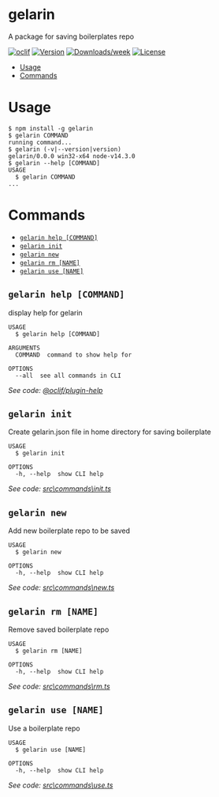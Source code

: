 gelarin
=======

A package for saving boilerplates repo

[![oclif](https://img.shields.io/badge/cli-oclif-brightgreen.svg)](https://oclif.io)
[![Version](https://img.shields.io/npm/v/gelarin.svg)](https://npmjs.org/package/gelarin)
[![Downloads/week](https://img.shields.io/npm/dw/gelarin.svg)](https://npmjs.org/package/gelarin)
[![License](https://img.shields.io/npm/l/gelarin.svg)](https://github.com/RayhanHamada/gelarin/blob/master/package.json)

<!-- toc -->
* [Usage](#usage)
* [Commands](#commands)
<!-- tocstop -->
# Usage
<!-- usage -->
```sh-session
$ npm install -g gelarin
$ gelarin COMMAND
running command...
$ gelarin (-v|--version|version)
gelarin/0.0.0 win32-x64 node-v14.3.0
$ gelarin --help [COMMAND]
USAGE
  $ gelarin COMMAND
...
```
<!-- usagestop -->
# Commands
<!-- commands -->
* [`gelarin help [COMMAND]`](#gelarin-help-command)
* [`gelarin init`](#gelarin-init)
* [`gelarin new`](#gelarin-new)
* [`gelarin rm [NAME]`](#gelarin-rm-name)
* [`gelarin use [NAME]`](#gelarin-use-name)

## `gelarin help [COMMAND]`

display help for gelarin

```
USAGE
  $ gelarin help [COMMAND]

ARGUMENTS
  COMMAND  command to show help for

OPTIONS
  --all  see all commands in CLI
```

_See code: [@oclif/plugin-help](https://github.com/oclif/plugin-help/blob/v3.1.0/src\commands\help.ts)_

## `gelarin init`

Create gelarin.json file in home directory for saving boilerplate

```
USAGE
  $ gelarin init

OPTIONS
  -h, --help  show CLI help
```

_See code: [src\commands\init.ts](https://github.com/RayhanHamada/gelarin/blob/v0.0.0/src\commands\init.ts)_

## `gelarin new`

Add new boilerplate repo to be saved

```
USAGE
  $ gelarin new

OPTIONS
  -h, --help  show CLI help
```

_See code: [src\commands\new.ts](https://github.com/RayhanHamada/gelarin/blob/v0.0.0/src\commands\new.ts)_

## `gelarin rm [NAME]`

Remove saved boilerplate repo

```
USAGE
  $ gelarin rm [NAME]

OPTIONS
  -h, --help  show CLI help
```

_See code: [src\commands\rm.ts](https://github.com/RayhanHamada/gelarin/blob/v0.0.0/src\commands\rm.ts)_

## `gelarin use [NAME]`

Use a boilerplate repo

```
USAGE
  $ gelarin use [NAME]

OPTIONS
  -h, --help  show CLI help
```

_See code: [src\commands\use.ts](https://github.com/RayhanHamada/gelarin/blob/v0.0.0/src\commands\use.ts)_
<!-- commandsstop -->
